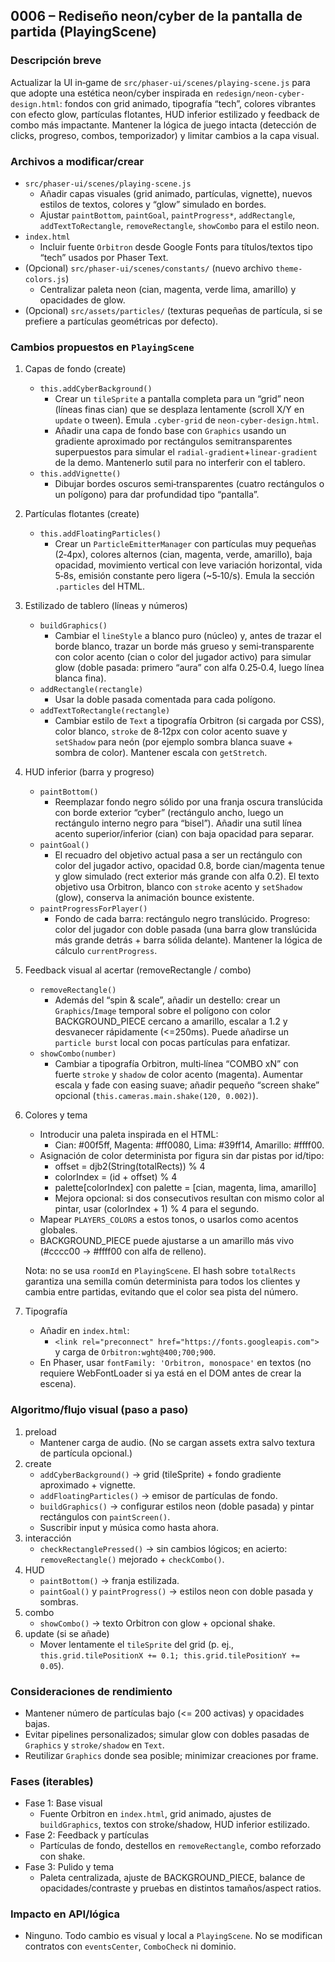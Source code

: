 ## 0006 – Rediseño neon/cyber de la pantalla de partida (PlayingScene)

### Descripción breve
Actualizar la UI in‑game de `src/phaser-ui/scenes/playing-scene.js` para que adopte una estética neon/cyber inspirada en `redesign/neon-cyber-design.html`: fondos con grid animado, tipografía “tech”, colores vibrantes con efecto glow, partículas flotantes, HUD inferior estilizado y feedback de combo más impactante. Mantener la lógica de juego intacta (detección de clicks, progreso, combos, temporizador) y limitar cambios a la capa visual.

### Archivos a modificar/crear
- `src/phaser-ui/scenes/playing-scene.js`
  - Añadir capas visuales (grid animado, partículas, vignette), nuevos estilos de textos, colores y “glow” simulado en bordes.
  - Ajustar `paintBottom`, `paintGoal`, `paintProgress*`, `addRectangle`, `addTextToRectangle`, `removeRectangle`, `showCombo` para el estilo neon.
- `index.html`
  - Incluir fuente `Orbitron` desde Google Fonts para títulos/textos tipo “tech” usados por Phaser Text.
- (Opcional) `src/phaser-ui/scenes/constants/` (nuevo archivo `theme-colors.js`)
  - Centralizar paleta neon (cian, magenta, verde lima, amarillo) y opacidades de glow.
- (Opcional) `src/assets/particles/` (texturas pequeñas de partícula, si se prefiere a partículas geométricas por defecto).

### Cambios propuestos en `PlayingScene`
1) Capas de fondo (create)
   - `this.addCyberBackground()`
     - Crear un `tileSprite` a pantalla completa para un “grid” neon (líneas finas cian) que se desplaza lentamente (scroll X/Y en `update` o tween). Emula `.cyber-grid` de `neon-cyber-design.html`.
     - Añadir una capa de fondo base con `Graphics` usando un gradiente aproximado por rectángulos semitransparentes superpuestos para simular el `radial-gradient`+`linear-gradient` de la demo. Mantenerlo sutil para no interferir con el tablero.
   - `this.addVignette()`
     - Dibujar bordes oscuros semi‑transparentes (cuatro rectángulos o un polígono) para dar profundidad tipo “pantalla”.

2) Partículas flotantes (create)
   - `this.addFloatingParticles()`
     - Crear un `ParticleEmitterManager` con partículas muy pequeñas (2‑4px), colores alternos (cian, magenta, verde, amarillo), baja opacidad, movimiento vertical con leve variación horizontal, vida 5‑8s, emisión constante pero ligera (~5‑10/s). Emula la sección `.particles` del HTML.

3) Estilizado de tablero (líneas y números)
   - `buildGraphics()`
     - Cambiar el `lineStyle` a blanco puro (núcleo) y, antes de trazar el borde blanco, trazar un borde más grueso y semi‑transparente con color acento (cian o color del jugador activo) para simular glow (doble pasada: primero “aura” con alfa 0.25‑0.4, luego línea blanca fina).
   - `addRectangle(rectangle)`
     - Usar la doble pasada comentada para cada polígono.
   - `addTextToRectangle(rectangle)`
     - Cambiar estilo de `Text` a tipografía Orbitron (si cargada por CSS), color blanco, `stroke` de 8‑12px con color acento suave y `setShadow` para neón (por ejemplo sombra blanca suave + sombra de color). Mantener escala con `getStretch`.

4) HUD inferior (barra y progreso)
   - `paintBottom()`
     - Reemplazar fondo negro sólido por una franja oscura translúcida con borde exterior “cyber” (rectángulo ancho, luego un rectángulo interno negro para “bisel”). Añadir una sutil línea acento superior/inferior (cian) con baja opacidad para separar.
   - `paintGoal()`
     - El recuadro del objetivo actual pasa a ser un rectángulo con color del jugador activo, opacidad 0.8, borde cian/magenta tenue y glow simulado (rect exterior más grande con alfa 0.2). El texto objetivo usa Orbitron, blanco con `stroke` acento y `setShadow` (glow), conserva la animación bounce existente.
   - `paintProgressForPlayer()`
     - Fondo de cada barra: rectángulo negro translúcido. Progreso: color del jugador con doble pasada (una barra glow translúcida más grande detrás + barra sólida delante). Mantener la lógica de cálculo `currentProgress`.

5) Feedback visual al acertar (removeRectangle / combo)
   - `removeRectangle()`
     - Además del “spin & scale”, añadir un destello: crear un `Graphics`/`Image` temporal sobre el polígono con color BACKGROUND_PIECE cercano a amarillo, escalar a 1.2 y desvanecer rápidamente (<=250ms). Puede añadirse un `particle burst` local con pocas partículas para enfatizar.
   - `showCombo(number)`
     - Cambiar a tipografía Orbitron, multi‑línea “COMBO xN” con fuerte `stroke` y `shadow` de color acento (magenta). Aumentar escala y fade con easing suave; añadir pequeño “screen shake” opcional (`this.cameras.main.shake(120, 0.002)`).

6) Colores y tema
   - Introducir una paleta inspirada en el HTML:
     - Cian: #00f5ff, Magenta: #ff0080, Lima: #39ff14, Amarillo: #ffff00.
   - Asignación de color determinista por figura sin dar pistas por id/tipo:
     - offset = djb2(String(totalRects)) % 4
     - colorIndex = (id + offset) % 4
     - palette[colorIndex] con palette = [cian, magenta, lima, amarillo]
     - Mejora opcional: si dos consecutivos resultan con mismo color al pintar, usar (colorIndex + 1) % 4 para el segundo.
   - Mapear `PLAYERS_COLORS` a estos tonos, o usarlos como acentos globales.
   - BACKGROUND_PIECE puede ajustarse a un amarillo más vivo (#cccc00 → #ffff00 con alfa de relleno).

   Nota: no se usa `roomId` en `PlayingScene`. El hash sobre `totalRects` garantiza una semilla común determinista para todos los clientes y cambia entre partidas, evitando que el color sea pista del número.

7) Tipografía
   - Añadir en `index.html`:
     - `<link rel="preconnect" href="https://fonts.googleapis.com">` y carga de `Orbitron:wght@400;700;900`.
   - En Phaser, usar `fontFamily: 'Orbitron, monospace'` en textos (no requiere WebFontLoader si ya está en el DOM antes de crear la escena).

### Algoritmo/flujo visual (paso a paso)
1) preload
   - Mantener carga de audio. (No se cargan assets extra salvo textura de partícula opcional.)
2) create
   - `addCyberBackground()` → grid (tileSprite) + fondo gradiente aproximado + vignette.
   - `addFloatingParticles()` → emisor de partículas de fondo.
   - `buildGraphics()` → configurar estilos neon (doble pasada) y pintar rectángulos con `paintScreen()`.
   - Suscribir input y música como hasta ahora.
3) interacción
   - `checkRectanglePressed()` → sin cambios lógicos; en acierto: `removeRectangle()` mejorado + `checkCombo()`.
4) HUD
   - `paintBottom()` → franja estilizada.
   - `paintGoal()` y `paintProgress()` → estilos neon con doble pasada y sombras.
5) combo
   - `showCombo()` → texto Orbitron con glow + opcional shake.
6) update (si se añade)
   - Mover lentamente el `tileSprite` del grid (p. ej., `this.grid.tilePositionX += 0.1; this.grid.tilePositionY += 0.05`).

### Consideraciones de rendimiento
- Mantener número de partículas bajo (<= 200 activas) y opacidades bajas.
- Evitar pipelines personalizados; simular glow con dobles pasadas de `Graphics` y `stroke/shadow` en `Text`.
- Reutilizar `Graphics` donde sea posible; minimizar creaciones por frame.

### Fases (iterables)
- Fase 1: Base visual
  - Fuente Orbitron en `index.html`, grid animado, ajustes de `buildGraphics`, textos con stroke/shadow, HUD inferior estilizado.
- Fase 2: Feedback y partículas
  - Partículas de fondo, destellos en `removeRectangle`, combo reforzado con shake.
- Fase 3: Pulido y tema
  - Paleta centralizada, ajuste de BACKGROUND_PIECE, balance de opacidades/contraste y pruebas en distintos tamaños/aspect ratios.

### Impacto en API/lógica
- Ninguno. Todo cambio es visual y local a `PlayingScene`. No se modifican contratos con `eventsCenter`, `ComboCheck` ni dominio.


